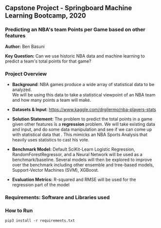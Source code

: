 ## Capstone Project - Springboard Machine Learning Bootcamp, 2020

### **Predicting an NBA's team Points per Game based on other features**

**Author:** Ben Basuni

**Key Question:** Can we use historic NBA data and machine learning to predict a team's total points for that game?

### Project Overview

* **Background**: NBA games produce a wide array of statistical data to be analyzed.   
We will be using this data to take a statistical viewpoint of an NBA team and how many points a team will make.

* **Datasets & Input**:
https://www.kaggle.com/drgilermo/nba-players-stats

* **Solution Statement:**
The problem to predict the total points in a game given other features is a **regression** problem.
We will take existing data and input, and do some data manipulation and see if we can come up with statistical data that .
This mimicks an NBA Sports Analysis that heavily uses statistics to cast his vote. 

* **Benchmark Model:**
Default SciKit-Learn Logistic Regression, RandomForestRegressor, and a Neural Network will be used as a benchmark/baseline.
Several models will then be explored to improve over the benchmark including other ensemble and tree-based models, Support-Vector Machines (SVM), XGBoost.

* **Evaluation Metrics:** R-squared and RMSE will be used for the regression part of the model

### Requirements: Software and Libraries used

### How to Run
`pip3 install -r requirements.txt`
